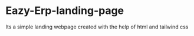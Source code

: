 # Eazy-Erp-landing-page
 Its a simple landing webpage created with the help of html and tailwind css 
